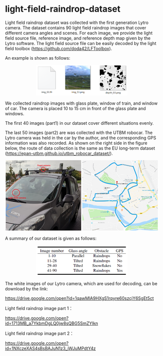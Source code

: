 # light-field-raindrop-dataset

Light field raindrop dataset was collected with the first generation Lytro camera.
The dataset contains 90 light field raindrop images that cover different camera angles and scenes.
For each image, we provide the light field source file, reference image, and reference depth map given by the Lytro software.
The light field source file can be easily decoded by the light field toolbox (https://github.com/doda42/LFToolbox).

An example is shown as follows:

<div align=center><img src="https://github.com/cavayangtao/light-field-raindrop-dataset/blob/master/example.png" width="300" height="100"/></div>

We collected raindrop images with glass plate, window of train, and window of car.
The camera is placed 10 to 15 cm in front of the glass plate and windows.

The first 40 images (part1) in our dataset cover different situations evenly.

The last 50 images (part2) are was collected with the UTBM robocar. The Lytro camera was held in the car by the author, and the corresponding GPS information was also recorded. As shown on the right side in the figure below, the route of data collection is the same as the 
EU long-term dataset (https://epan-utbm.github.io/utbm_robocar_dataset/).

<div align=center><img src="https://github.com/cavayangtao/light-field-raindrop-dataset/blob/master/fig13.jpg" width="500" height="230"/></div>

A summary of our dataset is given as follows:

<div align=center><img src="https://github.com/cavayangtao/light-field-raindrop-dataset/blob/master/overview.png" width="300" height="100"/></div>

The white images of our Lytro camera, which are used for decoding, can be download by the link:

https://drive.google.com/open?id=1qawMlA9HXgS1rpyre60szcjY6SgEt5ct

Light field raindrop image part 1：

https://drive.google.com/open?id=1713MB_a7YkbmDgLQ0jw8sQBG5SmZYlkn

Light field raindrop image part 2：

https://drive.google.com/open?id=1NXczeXAS4sBsBAJuN1z3_iWJuMPdtY4z


